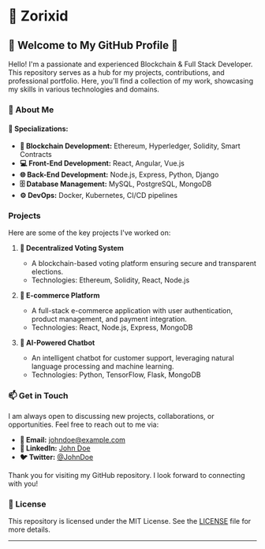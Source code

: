# 👋 Zorixid

## 🌟 Welcome to My GitHub Profile 🌟

Hello! I'm a passionate and experienced Blockchain & Full Stack Developer. This repository serves as a hub for my projects, contributions, and professional portfolio. Here, you'll find a collection of my work, showcasing my skills in various technologies and domains.

### 🚀 About Me

#### 💼 Specializations:

- **🔗 Blockchain Development:** Ethereum, Hyperledger, Solidity, Smart Contracts
- **💻 Front-End Development:** React, Angular, Vue.js
- **🌐 Back-End Development:** Node.js, Express, Python, Django
- **🗄️ Database Management:** MySQL, PostgreSQL, MongoDB
- **⚙️ DevOps:** Docker, Kubernetes, CI/CD pipelines

### Projects

Here are some of the key projects I've worked on:

1. **🔐 Decentralized Voting System**
   - A blockchain-based voting platform ensuring secure and transparent elections.
   - Technologies: Ethereum, Solidity, React, Node.js

2. **🛒 E-commerce Platform**
   - A full-stack e-commerce application with user authentication, product management, and payment integration.
   - Technologies: React, Node.js, Express, MongoDB

3. **🤖 AI-Powered Chatbot**
   - An intelligent chatbot for customer support, leveraging natural language processing and machine learning.
   - Technologies: Python, TensorFlow, Flask, MongoDB

### 📫 Get in Touch

I am always open to discussing new projects, collaborations, or opportunities. Feel free to reach out to me via:

- **📧 Email:** johndoe@example.com
- **💼 LinkedIn:** [John Doe](https://www.linkedin.com/in/johndoe)
- **🐦 Twitter:** [@JohnDoe](https://twitter.com/JohnDoe)

Thank you for visiting my GitHub repository. I look forward to connecting with you!

### 📜 License

This repository is licensed under the MIT License. See the [LICENSE](LICENSE) file for more details.

---

